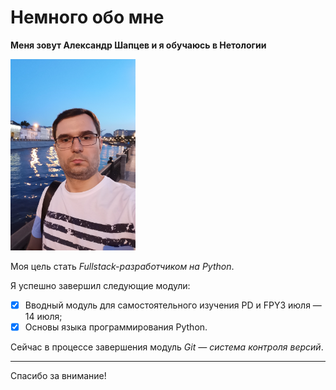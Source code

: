 # Немного обо мне

**Меня зовут Александр Шапцев и я обучаюсь в Нетологии**

<img src="./img/IMG_2023.jpg" alt="Я" width="200"/>

Моя цель стать *Fullstack-разработчиком на Python*.

Я успешно завершил следующие модули:
- [x] Вводный модуль для самостоятельного изучения PD и FPY3 июля — 14 июля;
- [x] Основы языка программирования Python.

Сейчас в процессе завершения модуль *Git — система контроля версий*.
___
Спасибо за внимание!